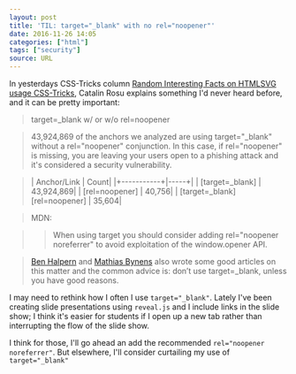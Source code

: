 ```yaml
---
layout: post
title: 'TIL: target="_blank" with no rel="noopener"'
date: 2016-11-26 14:05
categories: ["html"]
tags: ["security"]
source: URL
---
```


In yesterdays CSS-Tricks
column
[Random Interesting Facts on HTMLSVG usage  CSS-Tricks](https://css-tricks.com/random-interesting-facts-htmlsvg-usage/),
Catalin Rosu explains something I'd never heard before, and it can be
pretty important:

> target=_blank w/ or w/o rel=noopener

> 43,924,869 of the anchors we analyzed are using target="_blank" without a rel="noopener" conjunction. In this case, if rel="noopener" is missing, you are leaving your users open to a phishing attack and it's considered a security vulnerability.

> | Anchor/Link | Count|
> |+-----------+|-----+|
> | [target=_blank] | 43,924,869|
> | [rel=noopener] | 40,756|
> | [target=_blank][rel=noopener] | 35,604|

> MDN:

> > When using target you should consider adding rel="noopener noreferrer" to avoid exploitation of the window.opener API.

> [Ben Halpern](https://dev.to/ben/the-targetblank-vulnerability-by-example) and
> [Mathias Bynens](https://mathiasbynens.github.io/rel-noopener/) also
> wrote some good articles on this matter and the common advice is:
> don’t use target=_blank, unless you have good reasons.

I may need to rethink how I often I use `target="_blank"`. Lately I've
been creating slide presentations using `reveal.js` and I include
links in the slide show; I think it's easier for students if I open up
a new tab rather than interrupting the flow of the slide show.

I think for those, I'll go ahead an add the recommended `rel="noopener
noreferrer"`. But elsewhere, I'll consider curtailing my use of
`target="_blank"`
